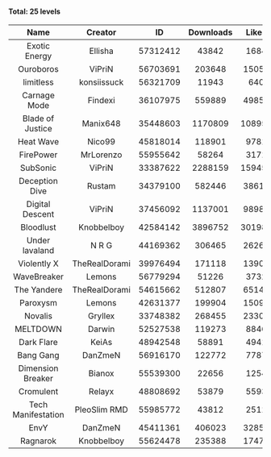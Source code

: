 #### Total: 25 levels

| Name | Creator | ID | Downloads | Likes |
|:---:|:---:|:---:|:---:|:---:|
| Exotic Energy | Ellisha | 57312412 | 43842 | 1684
| Ouroboros | ViPriN | 56703691 | 203648 | 15054
| limitless | konsiissuck | 56321709 | 11943 | 640
| Carnage Mode | Findexi | 36107975 | 559889 | 49850
| Blade of Justice | Manix648 | 35448603 | 1170809 | 108953
| Heat Wave | Nico99 | 45818014 | 118901 | 9781
| FirePower | MrLorenzo | 55955642 | 58264 | 3171
| SubSonic | ViPriN | 33387622 | 2288159 | 159451
| Deception Dive | Rustam | 34379100 | 582446 | 38617
| Digital Descent | ViPriN | 37456092 | 1137001 | 98982
| Bloodlust | Knobbelboy | 42584142 | 3896752 | 301983
| Under lavaland | N R G | 44169362 | 306465 | 26264
| Violently X | TheRealDorami | 39976494 | 171118 | 13901
| WaveBreaker | Lemons | 56779294 | 51226 | 3732
| The Yandere | TheRealDorami | 54615662 | 512807 | 65142
| Paroxysm | Lemons | 42631377 | 199904 | 15099
| Novalis | Gryllex | 33748382 | 268455 | 23306
| MELTDOWN | Darwin | 52527538 | 119273 | 8846
| Dark Flare | KeiAs | 48942548 | 58891 | 4941
| Bang Gang | DanZmeN | 56916170 | 122772 | 7787
| Dimension Breaker | Bianox | 55539300 | 22656 | 1254
| Cromulent | Relayx | 48808692 | 53879 | 5593
| Tech Manifestation | PleoSlim RMD | 55985772 | 43812 | 2511
| EnvY | DanZmeN | 45411361 | 406023 | 32852
| Ragnarok | Knobbelboy | 55624478 | 235388 | 17471
